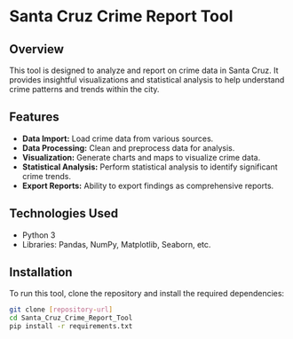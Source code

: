 # Santa Cruz Crime Report Tool

## Overview
This tool is designed to analyze and report on crime data in Santa Cruz. It provides insightful visualizations and statistical analysis to help understand crime patterns and trends within the city.

## Features
- **Data Import:** Load crime data from various sources.
- **Data Processing:** Clean and preprocess data for analysis.
- **Visualization:** Generate charts and maps to visualize crime data.
- **Statistical Analysis:** Perform statistical analysis to identify significant crime trends.
- **Export Reports:** Ability to export findings as comprehensive reports.

## Technologies Used
- Python 3
- Libraries: Pandas, NumPy, Matplotlib, Seaborn, etc.

## Installation
To run this tool, clone the repository and install the required dependencies:

```bash
git clone [repository-url]
cd Santa_Cruz_Crime_Report_Tool
pip install -r requirements.txt
